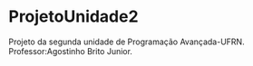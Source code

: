 # ProjetoUnidade2
Projeto da segunda unidade de Programação Avançada-UFRN. Professor:Agostinho Brito Junior.
